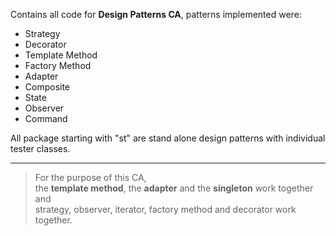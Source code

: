 Contains all code for **Design Patterns CA**, patterns implemented were:

* Strategy
* Decorator
* Template Method
* Factory Method
* Adapter
* Composite
* State
* Observer
* Command

All package starting with "st" are stand alone design patterns with individual tester classes.
***
> For the purpose of this CA,  
the **template method**, the **adapter** and the **singleton** work together and  
strategy, observer, iterator, factory method and decorator work together.

